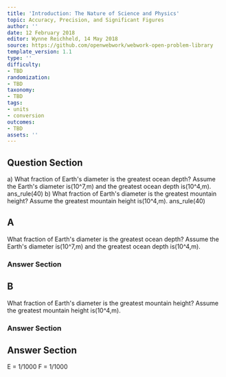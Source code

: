 ```yaml
---
title: 'Introduction: The Nature of Science and Physics'
topic: Accuracy, Precision, and Significant Figures
author: ''
date: 12 February 2018
editor: Wynne Reichheld, 14 May 2018
source: https://github.com/openwebwork/webwork-open-problem-library
template_version: 1.1
type: ''
difficulty:
- TBD
randomization:
- TBD
taxonomy:
- TBD
tags:
- units
- conversion
outcomes:
- TBD
assets: ''
---
```


## Question Section 

a) What fraction of Earth's diameter is the greatest ocean depth? Assume the Earth's diameter is(10^7,m) and the greatest ocean depth is(10^4,m).
ans_rule(40)
b) What fraction of Earth's diameter is the greatest mountain height? Assume the greatest mountain height is(10^4,m).
ans_rule(40)

## A
What fraction of Earth's diameter is the greatest ocean depth? Assume the Earth's diameter is(10^7,m) and the greatest ocean depth is(10^4,m).
### Answer Section
## B
What fraction of Earth's diameter is the greatest mountain height? Assume the greatest mountain height is(10^4,m).
### Answer Section


## Answer Section

E = 1/1000
F = 1/1000